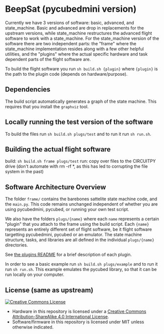 # BeepSat (pycubedmini version)

Currently we have 3 versions of software: basic, advanced, and state_machine.
Basic and advanced are drop in replacements for the upstream versions, while state_machine restructures the advanced flight software to work with a state_machine.
For the state_machine version of the software there are two independent parts: the "frame" where the state_machine implementation resides along with a few other helpful utilities,
and the "plugins" where the actual specific hardware and task dependent parts of the flight software are.

To build the flight software you run `sh build.sh {plugin}` where `{plugin}` is the path to the plugin code (depends on hardware/purpose).

## Dependencies
The build script automatically generates a graph of the state machine. 
This requires that you install the `graphviz` tool.

## Locally running the test version of the software
To build the files run `sh build.sh plugs/test` and to run it run `sh run.sh`. 

## Building the actual flight software
build: `sh build.sh frame plugs/test`
run: copy over files to the CIRCUITPY drive (don't automate with rm -rf *, as this has led to corrupting the file system in the past)

## Software Architecture Overview

The folder `frame/` contains the barebones sattelite state machine code, and the `main.py`. 
This code remains unchanged independent of whether you are using pycubedmini, pycubed, or running your own test script.

We also have the folders `plugs/{name}` where each `name` represents a certain "plugin" that you attach to the frame using the build script.
Each `{name}` represents an entirely different set of flight software, be it flight software targetting pycubedmini, pycubed or an emulator.
The state machine structure, tasks, and libraries are all defined in the individual `plugs/{name}` directories.

See [the plugins README](plugs/README.md) for a brief description of each plugin.

In order to see a basic example run `sh build.sh plugs/example` and to run it run `sh run.sh`. 
This example emulates the pycubed library, so that it can be run locally on your computer. 


## License (same as upstream)
<a rel="license" href="http://creativecommons.org/licenses/by-sa/4.0/"><img alt="Creative Commons License" style="border-width:0" src="https://i.creativecommons.org/l/by-sa/4.0/88x31.png" /></a><br />
- Hardware in this repository is licensed under a <a rel="license" href="http://creativecommons.org/licenses/by-sa/4.0/">Creative Commons Attribution-ShareAlike 4.0 International License</a>.
- Software/firmware in this repository is licensed under MIT unless otherwise indicated.
